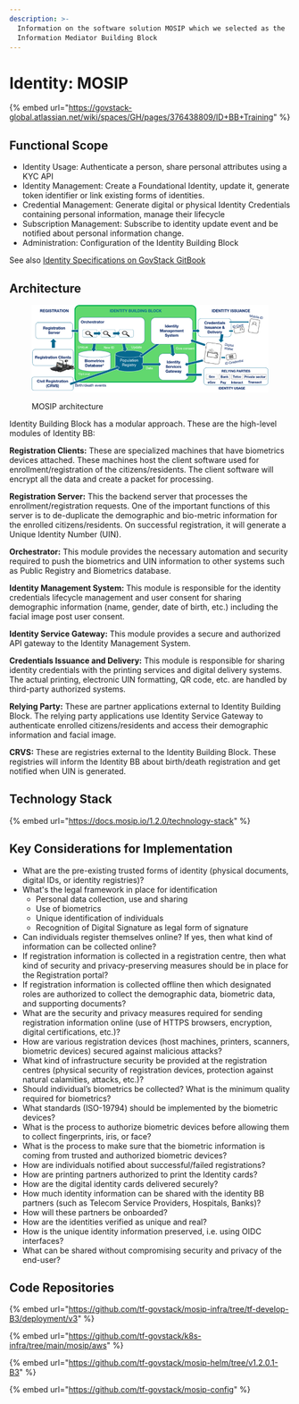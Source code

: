 ```yaml
---
description: >-
  Information on the software solution MOSIP which we selected as the
  Information Mediator Building Block
---
```


# Identity: MOSIP

{% embed url="https://govstack-global.atlassian.net/wiki/spaces/GH/pages/376438809/ID+BB+Training" %}

## Functional Scope

* Identity Usage: Authenticate a person, share personal attributes using a KYC API
* Identity Management: Create a Foundational Identity, update it, generate token identifier or link existing forms of identities.
* Credential Management: Generate digital or physical Identity Credentials containing personal information, manage their lifecycle
* Subscription Management: Subscribe to identity update event and be notified about personal information change.
* Administration: Configuration of the Identity Building Block

See also [Identity Specifications on GovStack GitBook](https://govstack.gitbook.io/bb-identity)

## Architecture



<figure><img src="../../.gitbook/assets/MOSIP-architecture.png" alt=""><figcaption><p>MOSIP architecture</p></figcaption></figure>

Identity Building Block has a modular approach. These are the high-level modules of Identity BB:

**Registration Clients:** These are specialized machines that have biometrics devices attached. These machines host the client software used for enrollment/registration of the citizens/residents. The client software will encrypt all the data and create a packet for processing.

**Registration Server:** This the backend server that processes the enrollment/registration requests. One of the important functions of this server is to de-duplicate the demographic and bio-metric information for the enrolled citizens/residents. On successful registration, it will generate a Unique Identity Number (UIN).

**Orchestrator:** This module provides the necessary automation and security required to push the biometrics and UIN information to other systems such as Public Registry and Biometrics database.

**Identity Management System:** This module is responsible for the identity credentials lifecycle management and user consent for sharing demographic information (name, gender, date of birth, etc.) including the facial image post user consent.

**Identity Service Gateway:** This module provides a secure and authorized API gateway to the Identity Management System.

**Credentials Issuance and Delivery:** This module is responsible for sharing identity credentials with the printing services and digital delivery systems. The actual printing, electronic UIN formatting, QR code, etc. are handled by third-party authorized systems.

**Relying Party:** These are partner applications external to Identity Building Block. The relying party applications use Identity Service Gateway to authenticate enrolled citizens/residents and access their demographic information and facial image.

**CRVS:** These are registries external to the Identity Building Block. These registries will inform the Identity BB about birth/death registration and get notified when UIN is generated.

## Technology Stack

{% embed url="https://docs.mosip.io/1.2.0/technology-stack" %}

## Key Considerations for Implementation

* What are the pre-existing trusted forms of identity (physical documents, digital IDs, or identity registries)?
* What's the legal framework in place for identification
  * Personal data collection, use and sharing
  * Use of biometrics
  * Unique identification of individuals
  * Recognition of Digital Signature as legal form of signature
* Can individuals register themselves online? If yes, then what kind of information can be collected online?
* If registration information is collected in a registration centre, then what kind of security and privacy-preserving measures should be in place for the Registration portal?
* If registration information is collected offline then which designated roles are authorized to collect the demographic data, biometric data, and supporting documents?
* What are the security and privacy measures required for sending registration information online (use of HTTPS browsers, encryption, digital certifications, etc.)?
* How are various registration devices (host machines, printers, scanners, biometric devices) secured against malicious attacks?
* What kind of infrastructure security be provided at the registration centres (physical security of registration devices, protection against natural calamities, attacks, etc.)?
* Should individual’s biometrics be collected? What is the minimum quality required for biometrics?
* What standards (ISO-19794) should be implemented by the biometric devices?
* What is the process to authorize biometric devices before allowing them to collect fingerprints, iris, or face?
* What is the process to make sure that the biometric information is coming from trusted and authorized biometric devices?
* How are individuals notified about successful/failed registrations?
* How are printing partners authorized to print the Identity cards?
* How are the digital identity cards delivered securely?
* How much identity information can be shared with the identity BB partners (such as Telecom Service Providers, Hospitals, Banks)?
* How will these partners be onboarded?
* How are the identities verified as unique and real?
* How is the unique identity information preserved, i.e. using OIDC interfaces?
* What can be shared without compromising security and privacy of the end-user?

## Code Repositories

{% embed url="https://github.com/tf-govstack/mosip-infra/tree/tf-develop-B3/deployment/v3" %}

{% embed url="https://github.com/tf-govstack/k8s-infra/tree/main/mosip/aws" %}

{% embed url="https://github.com/tf-govstack/mosip-helm/tree/v1.2.0.1-B3" %}

{% embed url="https://github.com/tf-govstack/mosip-config" %}

